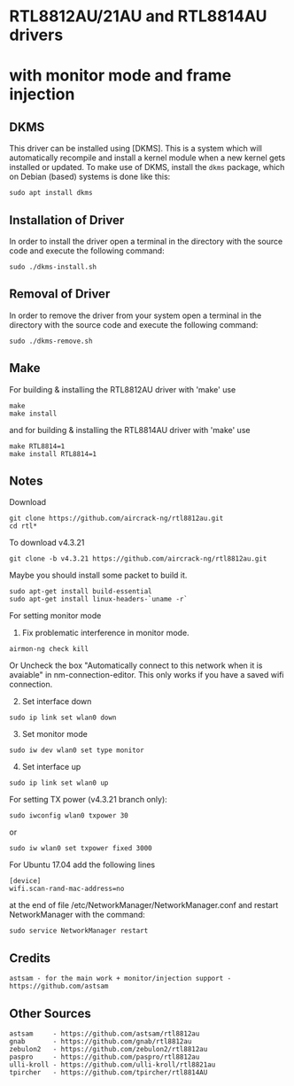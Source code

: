 # RTL8812AU/21AU and RTL8814AU drivers
# with monitor mode and frame injection


## DKMS
This driver can be installed using [DKMS]. This is a system which will automatically recompile and install a kernel module when a new kernel gets installed or updated. To make use of DKMS, install the `dkms` package, which on Debian (based) systems is done like this:
```
sudo apt install dkms
```

## Installation of Driver
In order to install the driver open a terminal in the directory with the source code and execute the following command:
```
sudo ./dkms-install.sh
```

## Removal of Driver
In order to remove the driver from your system open a terminal in the directory with the source code and execute the following command:
```
sudo ./dkms-remove.sh
```

## Make
For building & installing the RTL8812AU driver with 'make' use
```
make
make install
```
and for building & installing the RTL8814AU driver with 'make' use
```
make RTL8814=1
make install RTL8814=1
```

## Notes
Download
```
git clone https://github.com/aircrack-ng/rtl8812au.git
cd rtl*
```
To download v4.3.21
```
git clone -b v4.3.21 https://github.com/aircrack-ng/rtl8812au.git
```
Maybe you should install some packet to build it.
```
sudo apt-get install build-essential
sudo apt-get install linux-headers-`uname -r`
```
For setting monitor mode
  1. Fix problematic interference in monitor mode.
  ```
  airmon-ng check kill
  ```
  Or Uncheck the box "Automatically connect to this network when it is avaiable" in nm-connection-editor. This only works if you have a saved wifi connection.
  
  2. Set interface down
  ```
  sudo ip link set wlan0 down
  ``` 
  3. Set monitor mode
  ```
  sudo iw dev wlan0 set type monitor
  ```
  4. Set interface up
  ```
  sudo ip link set wlan0 up
  ```
For setting TX power (v4.3.21 branch only):
```
sudo iwconfig wlan0 txpower 30
```
or
```
sudo iw wlan0 set txpower fixed 3000
```
For Ubuntu 17.04 add the following lines
```
[device]
wifi.scan-rand-mac-address=no
```
at the end of file /etc/NetworkManager/NetworkManager.conf and restart NetworkManager with the command:
```
sudo service NetworkManager restart
```

## Credits
```
astsam - for the main work + monitor/injection support - https://github.com/astsam
```

## Other Sources
```
astsam     - https://github.com/astsam/rtl8812au
gnab       - https://github.com/gnab/rtl8812au
zebulon2   - https://github.com/zebulon2/rtl8812au
paspro     - https://github.com/paspro/rtl8812au
ulli-kroll - https://github.com/ulli-kroll/rtl8821au
tpircher   - https://github.com/tpircher/rtl8814AU
```
